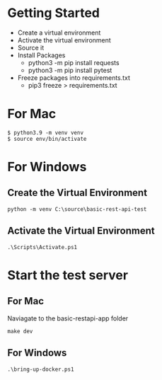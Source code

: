 # Getting Started
- Create a virtual environment
- Activate the virtual environment
- Source it
- Install Packages
    - python3 -m pip install requests
    - python3 -m pip install pytest
- Freeze packages into requirements.txt
    - pip3 freeze > requirements.txt

# For Mac
```
$ python3.9 -m venv venv
$ source env/bin/activate
```

# For Windows
## Create the Virtual Environment
```
python -m venv C:\source\basic-rest-api-test
```

## Activate the Virtual Environment
```
.\Scripts\Activate.ps1
```

# Start the test server

## For Mac
Naviagate to the basic-restapi-app folder
```
make dev
```

## For Windows
```
.\bring-up-docker.ps1
```

